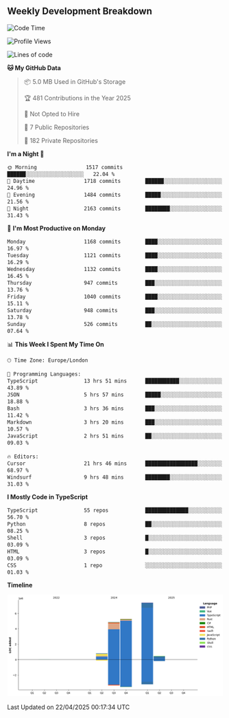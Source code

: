 


## Weekly Development Breakdown
<!--START_SECTION:waka-->
![Code Time](http://img.shields.io/badge/Code%20Time-2%2C251%20hrs%2013%20mins-blue)

![Profile Views](http://img.shields.io/badge/Profile%20Views-0-blue)

![Lines of code](https://img.shields.io/badge/From%20Hello%20World%20I%27ve%20Written-18.8%20million%20lines%20of%20code-blue)

**🐱 My GitHub Data** 

> 📦 5.0 MB Used in GitHub's Storage 
 > 
> 🏆 481 Contributions in the Year 2025
 > 
> 🚫 Not Opted to Hire
 > 
> 📜 7 Public Repositories 
 > 
> 🔑 182 Private Repositories 
 > 
**I'm a Night 🦉** 

```text
🌞 Morning                1517 commits        ██████░░░░░░░░░░░░░░░░░░░   22.04 % 
🌆 Daytime                1718 commits        ██████░░░░░░░░░░░░░░░░░░░   24.96 % 
🌃 Evening                1484 commits        █████░░░░░░░░░░░░░░░░░░░░   21.56 % 
🌙 Night                  2163 commits        ████████░░░░░░░░░░░░░░░░░   31.43 % 
```
📅 **I'm Most Productive on Monday** 

```text
Monday                   1168 commits        ████░░░░░░░░░░░░░░░░░░░░░   16.97 % 
Tuesday                  1121 commits        ████░░░░░░░░░░░░░░░░░░░░░   16.29 % 
Wednesday                1132 commits        ████░░░░░░░░░░░░░░░░░░░░░   16.45 % 
Thursday                 947 commits         ███░░░░░░░░░░░░░░░░░░░░░░   13.76 % 
Friday                   1040 commits        ████░░░░░░░░░░░░░░░░░░░░░   15.11 % 
Saturday                 948 commits         ███░░░░░░░░░░░░░░░░░░░░░░   13.78 % 
Sunday                   526 commits         ██░░░░░░░░░░░░░░░░░░░░░░░   07.64 % 
```


📊 **This Week I Spent My Time On** 

```text
🕑︎ Time Zone: Europe/London

💬 Programming Languages: 
TypeScript               13 hrs 51 mins      ███████████░░░░░░░░░░░░░░   43.89 % 
JSON                     5 hrs 57 mins       █████░░░░░░░░░░░░░░░░░░░░   18.88 % 
Bash                     3 hrs 36 mins       ███░░░░░░░░░░░░░░░░░░░░░░   11.42 % 
Markdown                 3 hrs 20 mins       ███░░░░░░░░░░░░░░░░░░░░░░   10.57 % 
JavaScript               2 hrs 51 mins       ██░░░░░░░░░░░░░░░░░░░░░░░   09.03 % 

🔥 Editors: 
Cursor                   21 hrs 46 mins      █████████████████░░░░░░░░   68.97 % 
Windsurf                 9 hrs 48 mins       ████████░░░░░░░░░░░░░░░░░   31.03 % 
```

**I Mostly Code in TypeScript** 

```text
TypeScript               55 repos            ██████████████░░░░░░░░░░░   56.70 % 
Python                   8 repos             ██░░░░░░░░░░░░░░░░░░░░░░░   08.25 % 
Shell                    3 repos             █░░░░░░░░░░░░░░░░░░░░░░░░   03.09 % 
HTML                     3 repos             █░░░░░░░░░░░░░░░░░░░░░░░░   03.09 % 
CSS                      1 repo              ░░░░░░░░░░░░░░░░░░░░░░░░░   01.03 % 
```



**Timeline**

![Lines of Code chart](https://raw.githubusercontent.com/mars-arch/mars-arch/main/assets/bar_graph.png)


 Last Updated on 22/04/2025 00:17:34 UTC
<!--END_SECTION:waka-->
